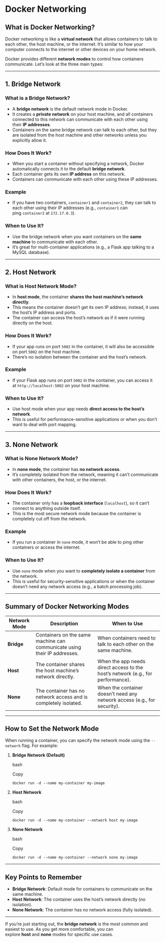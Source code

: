 

# Docker Networking

## **What is Docker Networking?**

Docker networking is like a **virtual network** that allows containers to talk to each other, the host machine, or the internet. It’s similar to how your computer connects to the internet or other devices on your home network.

Docker provides different **network modes** to control how containers communicate. Let’s look at the three main types:

---

## **1. Bridge Network**

### **What is a Bridge Network?**

- A **bridge network** is the default network mode in Docker.
- It creates a **private network** on your host machine, and all containers connected to this network can communicate with each other using their **IP addresses**.
- Containers on the same bridge network can talk to each other, but they are isolated from the host machine and other networks unless you explicitly allow it.

### **How Does It Work?**

- When you start a container without specifying a network, Docker automatically connects it to the default **bridge network**.
- Each container gets its own **IP address** on this network.
- Containers can communicate with each other using these IP addresses.

### **Example**

- If you have two containers, `container1` and `container2`, they can talk to each other using their IP addresses (e.g., `container1` can ping `container2` at `172.17.0.3`).

### **When to Use It?**

- Use the bridge network when you want containers on the **same machine** to communicate with each other.
- It’s great for multi-container applications (e.g., a Flask app talking to a MySQL database).

---

## **2. Host Network**

### **What is Host Network Mode?**

- In **host mode**, the container **shares the host machine’s network directly**.
- This means the container doesn’t get its own IP address; instead, it uses the host’s IP address and ports.
- The container can access the host’s network as if it were running directly on the host.

### **How Does It Work?**

- If your app runs on port `5002` in the container, it will also be accessible on port `5002` on the host machine.
- There’s no isolation between the container and the host’s network.

### **Example**

- If your Flask app runs on port `5002` in the container, you can access it at `http://localhost:5002` on your host machine.

### **When to Use It?**

- Use host mode when your app needs **direct access to the host’s network**.
- This is useful for performance-sensitive applications or when you don’t want to deal with port mapping.

---

## **3. None Network**

### **What is None Network Mode?**

- In **none mode**, the container has **no network access**.
- It’s completely isolated from the network, meaning it can’t communicate with other containers, the host, or the internet.

### **How Does It Work?**

- The container only has a **loopback interface** (`localhost`), so it can’t connect to anything outside itself.
- This is the most secure network mode because the container is completely cut off from the network.

### **Example**

- If you run a container in `none` mode, it won’t be able to ping other containers or access the internet.

### **When to Use It?**

- Use `none` mode when you want to **completely isolate a container** from the network.
- This is useful for security-sensitive applications or when the container doesn’t need any network access (e.g., a batch processing job).

---

## **Summary of Docker Networking Modes**

| **Network Mode** | **Description** | **When to Use** |
| --- | --- | --- |
| **Bridge** | Containers on the same machine can communicate using their IP addresses. | When containers need to talk to each other on the same machine. |
| **Host** | The container shares the host machine’s network directly. | When the app needs direct access to the host’s network (e.g., for performance). |
| **None** | The container has no network access and is completely isolated. | When the container doesn’t need any network access (e.g., for security). |

---

## **How to Set the Network Mode**

When running a container, you can specify the network mode using the `--network` flag. For example:

1. **Bridge Network (Default)**
    
    bash
    
    Copy
    
    ```
    docker run -d --name my-container my-image
    ```
    
2. **Host Network**
    
    bash
    
    Copy
    
    ```
    docker run -d --name my-container --network host my-image
    ```
    
3. **None Network**
    
    bash
    
    Copy
    
    ```
    docker run -d --name my-container --network none my-image
    ```
    

---

## **Key Points to Remember**

- **Bridge Network**: Default mode for containers to communicate on the same machine.
- **Host Network**: The container uses the host’s network directly (no isolation).
- **None Network**: The container has no network access (fully isolated).

---

If you’re just starting out, the **bridge network** is the most common and easiest to use. As you get more comfortable, you can explore **host** and **none** modes for specific use cases.